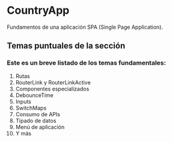 # CountryApp
Fundamentos de una aplicación SPA (Single Page Application).

## **Temas puntuales de la sección**

### **Este es un breve listado de los temas fundamentales:**
1. Rutas
2. RouterLink y RouterLinkActive
3. Componentes especializados
4. DebounceTime
5. Inputs
6. SwitchMaps
7. Consumo de APIs
8. Tipado de datos
9. Menú de aplicación
10. Y más


